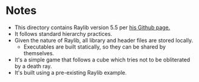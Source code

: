 # Notes

- This directory contains Raylib version 5.5 per [his Github page.](https://github.com/raysan5/raylib.)
- It follows standard hierarchy practices.
- Given the nature of Raylib, all library and header files are stored locally.
	- Executables are built statically, so they can be shared by themselves.
- It's a simple game that follows a cube which tries not to be obliterated by a death ray.
- It's built using a pre-existing Raylib example.
